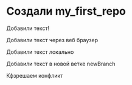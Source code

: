 ﻿# Создали my_first_repo

Добавили текст!

Добавили текст через веб браузер

Добавили текст локально

Добавили текст в новой ветке newBranch

Кфзрешаем конфликт
